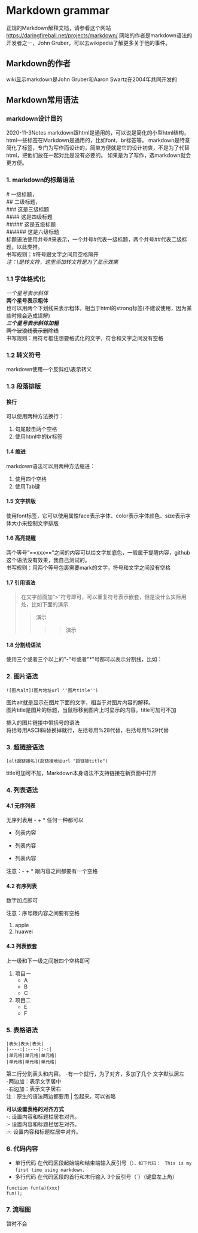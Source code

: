 # Markdown grammar
正规的Markdown解释文档，请参看这个网站
https://daringfireball.net/projects/markdown/
网站的作者是markdown语法的开发者之一，John Gruber，可以去wikipedia了解更多关于他的事件。

## Markdown的作者
wiki显示markdown是John Gruber和Aaron Swartz在2004年共同开发的

## Markdown常用语法
### markdown设计目的
2020-11-3Notes
markdown跟html是通用的，可以说是简化的小型html结构，html一些标签在Markdown是通用的，比如font，br标签等。
markdown是特意简化了标签，专门为写作而设计的，简单方便就是它的设计初衷，不是为了代替html，把他们放在一起对比是没有必要的。
如果是为了写作，选markdown就会更方便。

### 1. markdown的标题语法
\# 一级标题，  
\## 二级标题，  
\### 这是三级标题  
\#### 这是四级标题  
\##### 这是五级标题  
\###### 这是六级标题  
标题语法使用井号#来表示，一个井号#代表一级标题，两个井号##代表二级标题，以此类推。  
书写规则：#符号跟文字之间用空格隔开  
*注：\是转义符，这里添加转义符是为了显示效果*

### 1.1 字体格式化
*一个星号表示斜体*  
**两个星号表示粗体**    
也可以用两个下划线来表示粗体，相当于html的strong标签(不建议使用，因为某些时候会造成误解)  
***三个星号表示斜体加粗***  
~~两个波浪线表示删除线~~  
书写规则：用符号框住想要格式化的文字，符合和文字之间没有空格  

### 1.2 转义符号
markdown使用一个反斜杠\表示转义

### 1.3 段落排版
#### 换行
可以使用两种方法换行：  
1. 句尾敲击两个空格  
2. 使用html中的br标签  

#### 1.4 缩进
markdown语法可以用两种方法缩进：  
1. 使用四个空格  
2. 使用Tab键  

#### 1.5 文字排版
使用font标签，它可以使用属性face表示字体、color表示字体颜色、size表示字体大小来控制文字排版

#### 1.6 高亮提醒
两个等号“==xxx==”之间的内容可以给文字加底色，一般属于提醒内容，github这个语法没有效果，我自己测试的。  
书写规则：用两个等号包裹需要mark的文字，符号和文字之间没有空格

#### 1.7 引用语法
>在文字前面加“>”符号即可，可以重复符号表示嵌套，但是没什么实际用处，比如下面的演示：  
>>演示  
>>>>演示  

#### 1.8 分割线语法
使用三个或者三个以上的"-"号或者"*"号都可以表示分割线，比如：

### 2. 图片语法
```
![图片alt](图片地址url ''图片title'')
```
图片alt就是显示在图片下面的文字，相当于对图片内容的解释。  
图片title是图片的标题，当鼠标移到图片上时显示的内容。title可加可不加

插入的图片链接中带括号的语法  
将括号用ASCII码替换掉就行，左括号用%28代替，右括号用%29代替

### 3. 超链接语法
```
[alt超链接名](超链接地址url "超链接title")
```
title可加可不加，Markdown本身语法不支持链接在新页面中打开

### 4. 列表语法

#### 4.1 无序列表
无序列表用 - + * 任何一种都可以

- 列表内容
+ 列表内容
* 列表内容

注意：- + * 跟内容之间都要有一个空格

#### 4.2 有序列表
数字加点即可

注意：序号跟内容之间要有空格

1. apple
2. huawei

#### 4.3 列表嵌套
上一级和下一级之间敲四个空格即可
1. 项目一
    - A
    - B
    - C
2. 项目二
    - E
    - F

### 5. 表格语法
```
|表头|表头|表头|
|----:|:----|:-:|
|单元格|单元格|单元格|
|单元格|单元格|单元格|
```
第二行分割表头和内容。
-有一个就行，为了对齐，多加了几个
文字默认居左  
-两边加：表示文字居中  
-右边加：表示文字居右  
注：原生的语法两边都要用 | 包起来。可以省略  

**可以设置表格的对齐方式**  
-: 设置内容和标题栏居右对齐。  
:- 设置内容和标题栏居左对齐。  
:-: 设置内容和标题栏居中对齐。  

### 6. 代码内容
- 单行代码
在代码区段起始端和结束端输入反引号（`），如下代码：
`
` This is my first time using markdown. `
`
- 多行代码
在代码区段的首行和末行输入 3个反引号（`）（键盘左上角）
```
function fun(a){xxx}
fun();
```

### 7. 流程图
暂时不会


